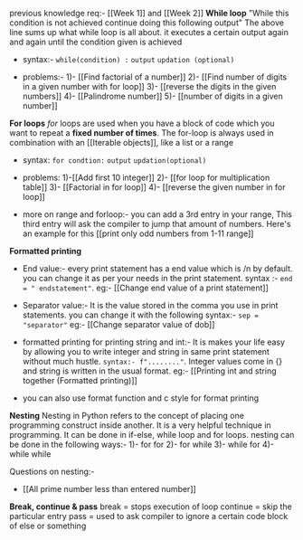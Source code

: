 previous knowledge req:- [[Week 1]] and [[Week 2]]
**While loop**
"While this condition is not achieved continue doing this following output"
The above line sums up what while loop is all about. it executes a certain output again and again until the condition given is achieved

- syntax:- `while(condition) :`
		      `output`
		      `updation (optional)`
	
- problems:- 1)- [[Find factorial of a number]]
	2)- [[Find number of digits in a given number with for loop]]
	3)- [[reverse the digits in the given numbers]]
	4)- [[Palindrome number]]
	5)- [[number of digits in a given number]]
	

**For loops**
_for_ loops are used when you have a block of code which you want to repeat a **fixed number of times**. The for-loop is always used in combination with an [[Iterable objects]], like a list or a range 

- syntax: `for condtion:`
			`output`
			`updation(optional)`

- problems: 1)-[[Add first 10 integer]]
		2)- [[for loop for multiplication table]]
		3)- [[Factorial in for loop]]
		4)- [[reverse the given number in for loop]]
- more on range and forloop:-  you can add a 3rd entry in your range, This third entry will ask the compiler to jump that amount of numbers.  Here's an example for this [[print only odd numbers from 1-11 range]]

**Formatted printing**
- End value:- every print statement has a end value which is /n by default. you can change it as per your needs in the print statement. syntax :- `end = " endstatement"`. 
	eg:- [[Change end value of a print statement]]

- Separator value:-  It is the value stored in the comma you use in print statements. you can change it with the following syntax:- `sep = "separator"` 
	eg:- [[Change separator value of dob]]
- formatted printing for printing string and int:- It is makes your life easy by allowing you to write integer and string in same print statement without much hustle. `syntax:- f"........"`. Integer values come in {} and string is written in the usual format.
	eg:- [[Printing int and string together (Formatted printing)]]
- you can also use format function and c style for format printing 


**Nesting**
Nesting in Python refers to the concept of placing one programming construct inside another. It is a very helpful technique in programming. It can be done in if-else, while loop and for loops. 
nesting can be done in the following ways:- 1)- for for 
2)- for while
3)- while for
4)- while while

Questions on nesting:- 
- [[All prime number less than entered number]]


**Break, continue & pass**
break = stops execution of loop
continue = skip the particular entry
pass = used to ask compiler to ignore a certain code block of else or something
